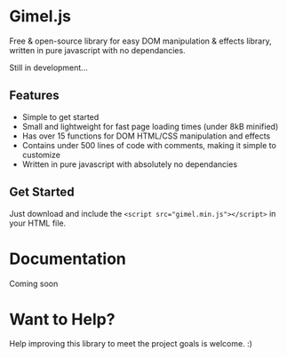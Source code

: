 # Gimel.js
Free & open-source library for easy DOM manipulation & effects library, written in pure javascript with no dependancies.

Still in development...

Features
--------

-  Simple to get started
-  Small and lightweight for fast page loading times (under 8kB minified)
-  Has over 15 functions for DOM HTML/CSS manipulation and effects
-  Contains under 500 lines of code with comments, making it simple to customize
-  Written in pure javascript with absolutely no dependancies


Get Started
-----------

Just download and include the `<script src="gimel.min.js"></script>` in your HTML file.

Documentation
=============

Coming soon

Want to Help?
=============

Help improving this library to meet the project goals is welcome. :)
